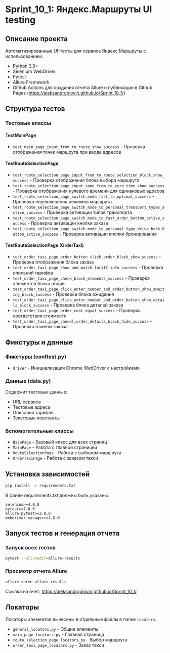# Sprint_10_1: Яндекс.Маршруты UI testing

## Описание проекта
Автоматизированные UI-тесты для сервиса Яндекс.Маршруты с использованием:
- Python 3.9+
- Selenium WebDriver
- Pytest
- Allure Framework
- Github Actions для создания отчета Allure и публикации в Github Pages (https://aleksandrgolovin.github.io/Sprint_10_1/)

## Структура тестов

### Тестовые классы

#### TestMainPage
- `test_main_page_input_from_to_route_show_success` - Проверка отображения точек маршрута при вводе адресов

#### TestRouteSelectionPage
- `test_route_selection_page_input_from_to_route_selection_block_show_success` - Проверка отображения блока выбора маршрута
- `test_route_selection_page_input_same_from_to_zero_time_show_success` - Проверка отображения нулевого времени для одинаковых адресов
- `test_route_selection_page_switch_mode_fast_to_optimal_success` - Проверка переключения режимов маршрута
- `test_route_selection_page_switch_mode_to_personal_transport_types_active_success` - Проверка активации типов транспорта
- `test_route_selection_page_switch_mode_to_fast_order_button_active_success` - Проверка активации кнопки заказа
- `test_route_selection_page_switch_mode_to_personal_type_drive_book_button_active_success` - Проверка активации кнопки бронирования

#### TestRouteSelectionPage (OrderTaxi)
- `test_order_taxi_page_order_button_click_order_block_show_success` - Проверка отображения блока заказа
- `test_order_taxi_page_show_and_match_tariff_info_success` - Проверка описаний тарифов
- `test_order_taxi_page_check_block_elements_success` - Проверка элементов блока опций
- `test_order_taxi_page_click_enter_number_and_order_button_show_awaiting_block_success` - Проверка блока ожидания
- `test_order_taxi_page_click_enter_number_and_order_button_show_details_block_success` - Проверка блока деталей заказа
- `test_order_taxi_page_order_cost_equal_success` - Проверка соответствия стоимости
- `test_order_taxi_page_cancel_order_details_block_hide_success` - Проверка отмены заказа

## Фикстуры и данные

### Фикстуры (conftest.py)
- `driver` - Инициализация Chrome WebDriver с настройками

### Данные (data.py)
Содержит тестовые данные:
- URL сервиса
- Тестовые адреса
- Описания тарифов
- Текстовые константы

### Вспомогательные классы
- `BasePage` - Базовый класс для всех страниц
- `MainPage` - Работа с главной страницей
- `RouteSelectionPage` - Работа с выбором маршрута
- `OrderTaxiPage` - Работа с заказом такси

## Установка зависимостей

```bash
pip install -r requirements.txt
```

В файле requirements.txt должны быть указаны:
```
selenium>=4.0.0
pytest>=7.0.0
allure-pytest>=2.9.0
webdriver-manager>=3.5.0
```

## Запуск тестов и генерация отчета

### Запуск всех тестов
```bash
pytest --alluredir=allure-results
```

### Просмотр отчета Allure
```bash
allure serve allure-results
```
Ссылка на очет: https://aleksandrgolovin.github.io/Sprint_10_1/

## Локаторы
Локаторы элементов вынесены в отдельные файлы в папке `locators`:
- `general_locators.py` - Общие элементы
- `main_page_locators.py` - Главная страница
- `route_selection_page_locators.py` - Выбор маршрута
- `order_taxi_page_locators.py` - Заказ такси